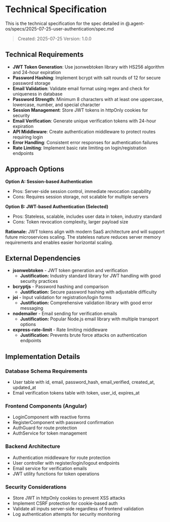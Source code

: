 # Technical Specification

This is the technical specification for the spec detailed in @.agent-os/specs/2025-07-25-user-authentication/spec.md

> Created: 2025-07-25
> Version: 1.0.0

## Technical Requirements

- **JWT Token Generation**: Use jsonwebtoken library with HS256 algorithm and 24-hour expiration
- **Password Hashing**: Implement bcrypt with salt rounds of 12 for secure password storage
- **Email Validation**: Validate email format using regex and check for uniqueness in database
- **Password Strength**: Minimum 8 characters with at least one uppercase, lowercase, number, and special character
- **Session Management**: Store JWT tokens in httpOnly cookies for security
- **Email Verification**: Generate unique verification tokens with 24-hour expiration
- **API Middleware**: Create authentication middleware to protect routes requiring login
- **Error Handling**: Consistent error responses for authentication failures
- **Rate Limiting**: Implement basic rate limiting on login/registration endpoints

## Approach Options

**Option A: Session-based Authentication**
- Pros: Server-side session control, immediate revocation capability
- Cons: Requires session storage, not scalable for multiple servers

**Option B: JWT-based Authentication (Selected)**
- Pros: Stateless, scalable, includes user data in token, industry standard
- Cons: Token revocation complexity, larger payload size

**Rationale:** JWT tokens align with modern SaaS architecture and will support future microservices scaling. The stateless nature reduces server memory requirements and enables easier horizontal scaling.

## External Dependencies

- **jsonwebtoken** - JWT token generation and verification
  - **Justification:** Industry standard library for JWT handling with good security practices
- **bcryptjs** - Password hashing and comparison
  - **Justification:** Secure password hashing with adjustable difficulty
- **joi** - Input validation for registration/login forms
  - **Justification:** Comprehensive validation library with good error messaging
- **nodemailer** - Email sending for verification emails
  - **Justification:** Popular Node.js email library with multiple transport options
- **express-rate-limit** - Rate limiting middleware
  - **Justification:** Prevents brute force attacks on authentication endpoints

## Implementation Details

### Database Schema Requirements
- User table with id, email, password_hash, email_verified, created_at, updated_at
- Email verification tokens table with token, user_id, expires_at

### Frontend Components (Angular)
- LoginComponent with reactive forms
- RegisterComponent with password confirmation
- AuthGuard for route protection
- AuthService for token management

### Backend Architecture
- Authentication middleware for route protection
- User controller with register/login/logout endpoints
- Email service for verification emails
- JWT utility functions for token operations

### Security Considerations
- Store JWT in httpOnly cookies to prevent XSS attacks
- Implement CSRF protection for cookie-based auth
- Validate all inputs server-side regardless of frontend validation
- Log authentication attempts for security monitoring
